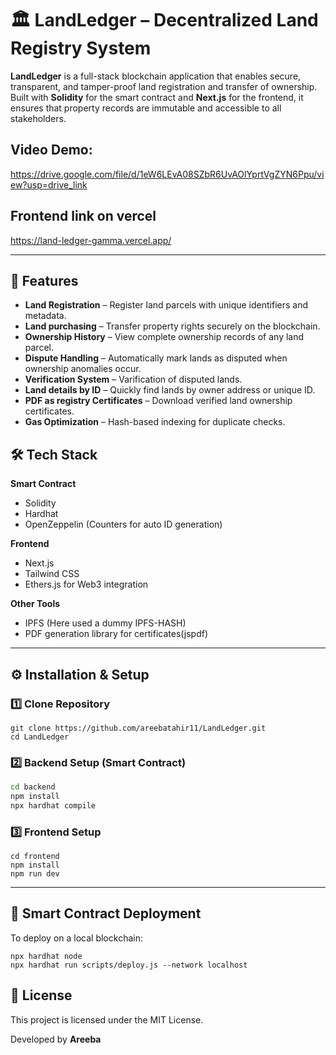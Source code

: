 # 🏛️ LandLedger – Decentralized Land Registry System

**LandLedger** is a full-stack blockchain application that enables secure, transparent, and tamper-proof land registration and transfer of ownership.  
Built with **Solidity** for the smart contract and **Next.js** for the frontend, it ensures that property records are immutable and accessible to all stakeholders.

Video Demo:
---
https://drive.google.com/file/d/1eW6LEvA08SZbR6UvAOlYprtVgZYN6Ppu/view?usp=drive_link

## Frontend link on vercel
https://land-ledger-gamma.vercel.app/

---
## 🚀 Features

- **Land Registration** – Register land parcels with unique identifiers and metadata.
- **Land purchasing** – Transfer property rights securely on the blockchain.
- **Ownership History** – View complete ownership records of any land parcel.
- **Dispute Handling** – Automatically mark lands as disputed when ownership anomalies occur.
- **Verification System** – Varification of disputed lands.
- **Land details by ID** – Quickly find lands by owner address or unique ID.
- **PDF as registry Certificates** – Download verified land ownership certificates.
- **Gas Optimization** – Hash-based indexing for duplicate checks.

## 🛠️ Tech Stack

**Smart Contract**  
- Solidity  
- Hardhat  
- OpenZeppelin (Counters for auto ID generation)

**Frontend**  
- Next.js  
- Tailwind CSS  
- Ethers.js for Web3 integration

**Other Tools**  
- IPFS (Here used a dummy IPFS-HASH)  
- PDF generation library for certificates(jspdf)


---

## ⚙️ Installation & Setup

### 1️⃣ Clone Repository
```
git clone https://github.com/areebatahir11/LandLedger.git
cd LandLedger
````

### 2️⃣ Backend Setup (Smart Contract)

```bash
cd backend
npm install
npx hardhat compile
```

### 3️⃣ Frontend Setup

```
cd frontend
npm install
npm run dev
```

---

## 🔗 Smart Contract Deployment

To deploy on a local blockchain:

```
npx hardhat node
npx hardhat run scripts/deploy.js --network localhost

```

## 📜 License

This project is licensed under the MIT License.

Developed by **Areeba**


